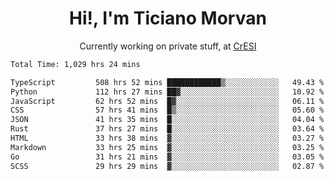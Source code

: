 <h1 align="center">Hi!, I'm Ticiano Morvan</h1>
<p align="center">Currently working on private stuff, at <a href="https://cresi.com.ar" target="_blank">CrESI</a></p>

<!--START_SECTION:waka-->

```txt
Total Time: 1,029 hrs 24 mins

TypeScript         508 hrs 52 mins ████████████▒░░░░░░░░░░░░   49.43 %
Python             112 hrs 27 mins ██▓░░░░░░░░░░░░░░░░░░░░░░   10.92 %
JavaScript         62 hrs 52 mins  █▓░░░░░░░░░░░░░░░░░░░░░░░   06.11 %
CSS                57 hrs 41 mins  █▒░░░░░░░░░░░░░░░░░░░░░░░   05.60 %
JSON               41 hrs 35 mins  █░░░░░░░░░░░░░░░░░░░░░░░░   04.04 %
Rust               37 hrs 27 mins  █░░░░░░░░░░░░░░░░░░░░░░░░   03.64 %
HTML               33 hrs 38 mins  ▓░░░░░░░░░░░░░░░░░░░░░░░░   03.27 %
Markdown           33 hrs 25 mins  ▓░░░░░░░░░░░░░░░░░░░░░░░░   03.25 %
Go                 31 hrs 21 mins  ▓░░░░░░░░░░░░░░░░░░░░░░░░   03.05 %
SCSS               29 hrs 29 mins  ▓░░░░░░░░░░░░░░░░░░░░░░░░   02.87 %
```

<!--END_SECTION:waka-->
